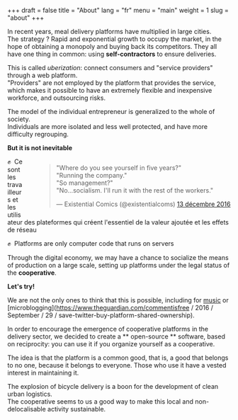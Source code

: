 +++
draft = false
title = "About"
lang = "fr"
menu = "main"
weight = 1
slug = "about"
+++

In recent years, meal delivery platforms have multiplied in large cities.
<br>
The strategy ? Rapid and exponential growth to occupy the market,
in the hope of obtaining a monopoly and buying back its competitors.
They all have one thing in common: using **self-contractors** to ensure deliveries.

This is called _uberization_: connect consumers and "service providers" through a web platform.
<br>
"Providers" are not employed by the platform that provides the service,
which makes it possible to have an extremely flexible and inexpensive workforce,
and outsourcing risks.

The model of the individual entrepreneur is generalized to the whole of society.
<br>
Individuals are more isolated and less well protected, and have more difficulty regrouping.

**But it is not inevitable**

<div style="float: right; margin-left: 36px;">
  <blockquote class="twitter-tweet mx-auto" data-lang="fr">
    <p lang="en" dir="ltr">
    &quot;Where do you see yourself in five years?&quot;<br>
    &quot;Running the company.&quot;<br>
    &quot;So management?&quot;<br>&quot;No…socialism. I&#39;ll run it with the rest of the workers.&quot;
    </p>
    &mdash; Existential Comics (@existentialcoms) <a href="https://twitter.com/existentialcoms/status/808497790384906240">13 décembre 2016</a>
  </blockquote>
</div>

✊  Ce sont les travailleurs et les utilisateur des plateformes qui créent l'essentiel de la valeur ajoutée et les effets de réseau

✊  Platforms are only computer code that runs on servers

Through the digital economy, we may have a chance to socialize the means of production on a large scale, setting up platforms under the legal status of the **cooperative**.

**Let's try!**

We are not the only ones to think that this is possible, including for [music](https://resonate.is/) or [microblogging](https://www.theguardian.com/commentisfree / 2016 / September / 29 / save-twitter-buy-platform-shared-ownership).

In order to encourage the emergence of cooperative platforms in the delivery sector,
we decided to create a ** open-source ** software,
based on reciprocity: you can use it if you organize yourself as a cooperative.

The idea is that the platform is a common good, that is, a good that belongs to no one, because it belongs to everyone. Those who use it have a vested interest in maintaining it.

The explosion of bicycle delivery is a boon for the development of clean urban logistics.
<br>
The cooperative seems to us a good way to make this local and non-delocalisable activity sustainable.
